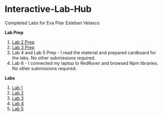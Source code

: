 # Interactive-Lab-Hub

Completed Labs for Eva Pilar Esteban Velasco

**Lab Prep**

1. [Lab 2 Prep](//github.com/evaesteban/IDD-Labs-Prep/blob/master/Lab2Prep.md)
2. [Lab 3 Prep](//github.com/evaesteban/IDD-Labs-Prep/blob/master/Lab3Prep.md)
3. Lab 4 and Lab 5 Prep - I read the material and prepared cardboard for the labs. No other submissions required.
4. Lab 6 - I connected my laptop to RedRover and browsed Npm libraries. No other submissions required.

**Labs**

1. [Lab 1](//github.com/evaesteban/IDD-Fa18-Lab1)
2. [Lab 2](//github.com/evaesteban/IDD-Fa19-Lab2)
3. [Lab 3](//github.com/evaesteban/IDD-Fa19-Lab3)
4. [Lab 4](//github.com/evaesteban/IDD-Fa19-Lab4)
5. [Lab 5](//github.com/evaesteban/IDD-Fa19-Lab5)

